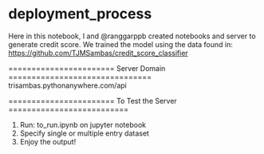 # deployment_process

Here in this notebook, I and @ranggarppb created notebooks and server to generate credit score. We trained the model using the data found in:
https://github.com/TJMSambas/credit_score_classifier

======================= Server Domain ===============================
trisambas.pythonanywhere.com/api

======================= To Test the Server ==========================
1. Run: to_run.ipynb on jupyter notebook
2. Specify single or multiple entry dataset
3. Enjoy the output!
